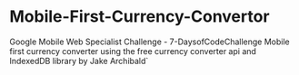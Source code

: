 # Mobile-First-Currency-Convertor
Google Mobile Web Specialist Challenge - 7-DaysofCodeChallenge
Mobile first currency converter using the free currency converter api
and IndexedDB library by Jake Archibald`
